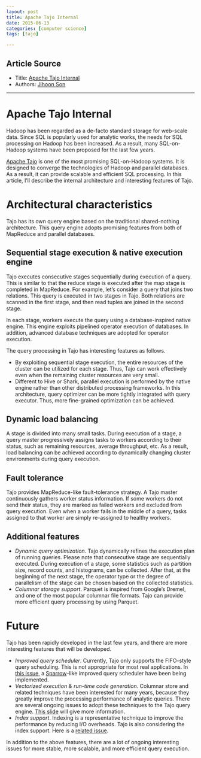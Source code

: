 ```yaml
---
layout: post
title: Apache Tajo Internal
date: 2015-06-13
categories: [computer science]
tags: [tajo]

---
```



## Article Source 
* Title: [Apache Tajo Internal](https://jihoonson.wordpress.com/2014/09/22/apache-tajo-internal/)
* Authors: [Jihoon
Son](https://jihoonson.wordpress.com/author/jihoonson/ "View all posts by Jihoon Son")

---

Apache Tajo Internal 
====================

Hadoop has been regarded as a de-facto standard storage for web-scale
data. Since SQL is popularly used for analytic works, the needs for SQL
processing on Hadoop has been increased. As a result, many SQL-on-Hadoop
systems have been proposed for the last few years.

[Apache Tajo](http://tajo.apache.org) is one of the most promising
SQL-on-Hadoop systems. It is designed to converge the technologies of
Hadoop and parallel databases. As a result, it can provide scalable and
efficient SQL processing. In this article, I’ll describe the internal
architecture and interesting features of Tajo.

# Architectural characteristics

Tajo has its own query engine based on the traditional shared-nothing
architecture. This query engine adopts promising features from both of
MapReduce and parallel databases.

## Sequential stage execution & native execution engine

Tajo executes consecutive stages sequentially during execution of a
query. This is similar to that the reduce stage is executed after the
map stage is completed in MapReduce. For example, let’s consider a query
that joins two relations. This query is executed in two stages in Tajo.
Both relations are scanned in the first stage, and then read tuples are
joined in the second stage.

In each stage, workers execute the query using a database-inspired
native engine. This engine exploits pipelined operator execution of
databases. In addition, advanced database techniques are adopted for
operator execution.

The query processing in Tajo has interesting features as follows.

-   By exploiting sequential stage execution, the entire resources of
    the cluster can be utilized for each stage. Thus, Tajo can work
    effectively even when the remaining cluster resources are very
    small.
-   Different to Hive or Shark, parallel execution is performed by the
    native engine rather than other distributed processing frameworks.
    In this architecture, query optimizer can be more tightly integrated
    with query executor. Thus, more fine-grained optimization can be
    achieved.

## Dynamic load balancing

A stage is divided into many small tasks. During execution of a stage, a
query master progressively assigns tasks to workers according to their
status, such as remaining resources, average throughput, etc. As a
result, load balancing can be achieved according to dynamically changing
cluster environments during query execution.

## Fault tolerance

Tajo provides MapReduce-like fault-tolerance strategy. A Tajo master
continuously gathers worker status information. If some workers do not
send their status, they are marked as failed workers and excluded from
query execution. Even when a worker fails in the middle of a query,
tasks assigned to that worker are simply re-assigned to healthy workers.

## Additional features

-   *Dynamic query optimization*. Tajo dynamically refines the execution
    plan of running queries. Please note that consecutive stage are
    sequentially executed. During execution of a stage, some statistics
    such as partition size, record counts, and histograms, can be
    collected. After that, at the beginning of the next stage, the
    operator type or the degree of parallelism of the stage can be
    chosen based on the collected statistics.
-   *Columnar storage support*. Parquet is inspired from Google’s
    Dremel, and one of the most popular columnar file formats. Tajo can
    provide more efficient query processing by using Parquet.

# Future

Tajo has been rapidly developed in the last few years, and there are
more interesting features that will be developed.

-   *Improved query scheduler*. Currently, Tajo only supports the
    FIFO-style query scheduling. This is not appropriate for most real
    applications. In [this
    issue](https://issues.apache.org/jira/browse/TAJO-540), a
    [Sparrow](https://github.com/radlab/sparrow)-like improved query
    scheduler have been being implemented.
-   *Vectorized execution & run-time code generation*. Columnar store
    and related techniques have been interested for many years, because
    they greatly improve the processing performance of analytic queries.
    There are several ongoing issues to adopt these techniques to the
    Tajo query engine. [This
    slide](http://www.slideshare.net/gruter/hadoop-summit-2014-query-optimization-and-jitbased-vectorized-execution-in-apache-tajo)
    will give more information.
-   *Index support*. Indexing is a representative technique to improve
    the performance by reducing I/O overheads. Tajo is also considering
    the index support. Here is a [related
    issue](https://issues.apache.org/jira/browse/TAJO-835).

In addition to the above features, there are a lot of ongoing interesting issues for more stable, more scalable, and more efficient query execution.

